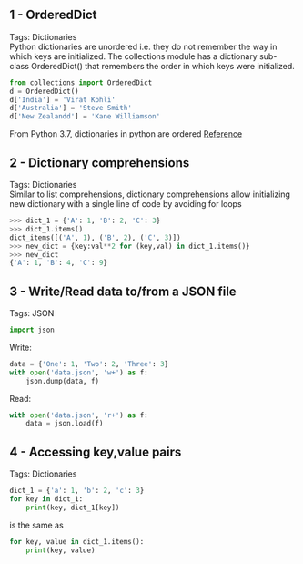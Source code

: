 ## 1 - OrderedDict
Tags: Dictionaries<br>
Python dictionaries are unordered i.e. they do not remember the way in which keys are initialized.
The collections module has a dictionary sub-class OrderedDict() that remembers the order in which keys were initialized.
```python
from collections import OrderedDict
d = OrderedDict()
d['India'] = 'Virat Kohli'
d['Australia'] = 'Steve Smith'
d['New Zealandd'] = 'Kane Williamson'
```
From Python 3.7, dictionaries in python are ordered [Reference](https://stackoverflow.com/questions/39980323/are-dictionaries-ordered-in-python-3-6)

## 2 - Dictionary comprehensions
Tags: Dictionaries<br>
Similar to list comprehensions, dictionary comprehensions allow initializing new dictionary with a single line of code by avoiding for loops
```python
>>> dict_1 = {'A': 1, 'B': 2, 'C': 3}
>>> dict_1.items()
dict_items([('A', 1), ('B', 2), ('C', 3)])
>>> new_dict = {key:val**2 for (key,val) in dict_1.items()}
>>> new_dict
{'A': 1, 'B': 4, 'C': 9}
```

## 3 - Write/Read data to/from a JSON file
Tags: JSON<br>
```python
import json
```
Write:
```python
data = {'One': 1, 'Two': 2, 'Three': 3}
with open('data.json', 'w+') as f:
    json.dump(data, f)
```
Read:
```python
with open('data.json', 'r+') as f:
    data = json.load(f)
```

## 4 - Accessing key,value pairs
Tags: Dictionaries<br>
```python
dict_1 = {'a': 1, 'b': 2, 'c': 3}
for key in dict_1:
    print(key, dict_1[key])
```
is the same as
```python
for key, value in dict_1.items():
    print(key, value)
```
